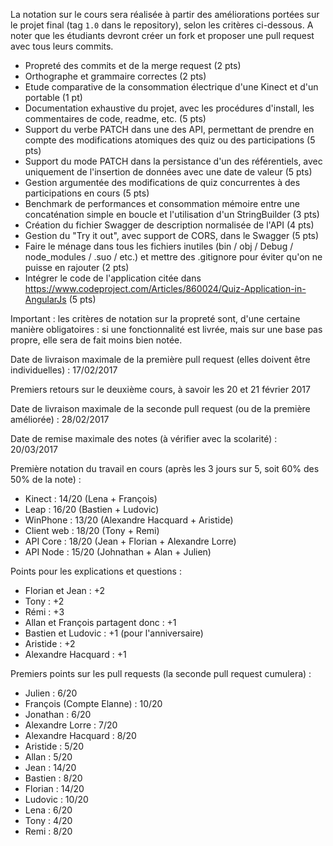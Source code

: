 La notation sur le cours sera réalisée à partir des améliorations portées sur le projet final (tag `1.0` dans le repository), selon les critères ci-dessous. A noter que les étudiants devront créer un fork et proposer une pull request avec tous leurs commits.

- Propreté des commits et de la merge request (2 pts)
- Orthographe et grammaire correctes (2 pts)
- Etude comparative de la consommation électrique d'une Kinect et d'un portable (1 pt)
- Documentation exhaustive du projet, avec les procédures d'install, les commentaires de code, readme, etc. (5 pts)
- Support du verbe PATCH dans une des API, permettant de prendre en compte des modifications atomiques des quiz ou des participations (5 pts)
- Support du mode PATCH dans la persistance d'un des référentiels, avec uniquement de l'insertion de données avec une date de valeur (5 pts)
- Gestion argumentée des modifications de quiz concurrentes à des participations en cours (5 pts)
- Benchmark de performances et consommation mémoire entre une concaténation simple en boucle et l'utilisation d'un StringBuilder (3 pts)
- Création du fichier Swagger de description normalisée de l'API (4 pts)
- Gestion du "Try it out", avec support de CORS, dans le Swagger (5 pts)
- Faire le ménage dans tous les fichiers inutiles (bin / obj / Debug / node_modules / .suo / etc.) et mettre des .gitignore pour éviter qu'on ne puisse en rajouter (2 pts)
- Intégrer le code de l'application citée dans https://www.codeproject.com/Articles/860024/Quiz-Application-in-AngularJs (5 pts)

Important : les critères de notation sur la propreté sont, d'une certaine manière obligatoires : si une fonctionnalité est livrée, mais sur une base pas propre, elle sera de fait moins bien notée.

Date de livraison maximale de la première pull request (elles doivent être individuelles) : 17/02/2017

Premiers retours sur le deuxième cours, à savoir les 20 et 21 février 2017

Date de livraison maximale de la seconde pull request (ou de la première améliorée) : 28/02/2017

Date de remise maximale des notes (à vérifier avec la scolarité) : 20/03/2017

Première notation du travail en cours (après les 3 jours sur 5, soit 60% des 50% de la note) :
- Kinect : 14/20 (Lena + François)
- Leap : 16/20 (Bastien + Ludovic)
- WinPhone : 13/20 (Alexandre Hacquard + Aristide)
- Client web : 18/20 (Tony + Remi)
- API Core : 18/20 (Jean + Florian + Alexandre Lorre)
- API Node : 15/20 (Johnathan + Alan + Julien)

Points pour les explications et questions :
- Florian et Jean : +2
- Tony : +2
- Rémi : +3
- Allan et François partagent donc : +1
- Bastien et Ludovic : +1 (pour l'anniversaire)
- Aristide : +2
- Alexandre Hacquard : +1

Premiers points sur les pull requests (la seconde pull request cumulera) :
- Julien : 6/20
- François (Compte Elanne) : 10/20
- Jonathan : 6/20
- Alexandre Lorre : 7/20
- Alexandre Hacquard : 8/20
- Aristide : 5/20
- Allan : 5/20
- Jean : 14/20
- Bastien : 8/20
- Florian : 14/20
- Ludovic : 10/20
- Lena : 6/20
- Tony : 4/20
- Remi : 8/20
